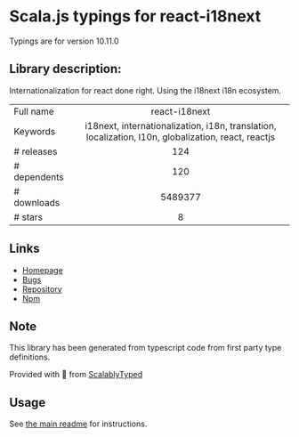 
# Scala.js typings for react-i18next

Typings are for version 10.11.0

## Library description:
Internationalization for react done right. Using the i18next i18n ecosystem.

|                    |                 |
| ------------------ | :-------------: |
| Full name          | react-i18next |
| Keywords           | i18next, internationalization, i18n, translation, localization, l10n, globalization, react, reactjs |
| # releases         | 124 |
| # dependents       | 120 |
| # downloads        | 5489377 |
| # stars            | 8 |

## Links
- [Homepage](https://github.com/i18next/react-i18next)
- [Bugs](https://github.com/i18next/react-i18next/issues)
- [Repository](https://github.com/i18next/react-i18next)
- [Npm](https://www.npmjs.com/package/react-i18next)
    


## Note
This library has been generated from typescript code from first party type definitions.

Provided with :purple_heart: from [ScalablyTyped](https://github.com/oyvindberg/ScalablyTyped)

## Usage
See [the main readme](../../readme.md) for instructions.


